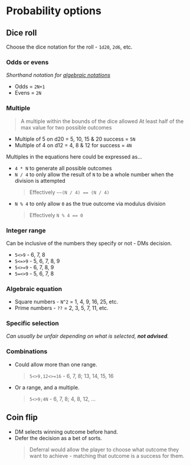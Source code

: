# Probability options

## Dice roll

Choose the dice notation for the roll - `1d20`, `2d6`, etc.

### Odds or evens

_Shorthand notation for [algebraic notations](#algebraic-equation)_

- Odds = `2N+1`
- Evens = `2N`

### Multiple

> A multiple within the bounds of the dice allowed
  > At least half of the max value for two possible outcomes
  - Multiple of 5 on d20 = 5, 10, 15 & 20 success = `5N`
  - Multiple of 4 on d12 = 4, 8 & 12 for success = `4N`

Multiples in the equations here could be expressed as...
- `4 * N` to generate all possible outcomes
- `N / 4` to only allow the result of `N` to be a whole number when the division is attempted
  > Effectively `~~(N / 4) == (N / 4)`
- `N % 4` to only allow `0` as the true outcome via modulus division
  > Effectively `N % 4 == 0`

### Integer range

Can be inclusive of the numbers they specify or not - DMs decision.

- `5<>9` - 6, 7, 8
- `5<=>9` - 5, 6, 7, 8, 9
- `5<>=9` - 6, 7, 8, 9
- `5=<>9` - 5, 6, 7, 8

### Algebraic equation

- Square numbers - `N^2` = 1, 4, 9, 16, 25, etc.
- Prime numbers - `??` = 2, 3, 5, 7, 11, etc.

### Specific selection

_Can usually be unfair depending on what is selected, **not advised**._

### Combinations

- Could allow more than one range.
  > `5<>9,12<>=16` - 6, 7, 8; 13, 14, 15, 16
- Or a range, and a multiple.
  > `5<>9;4N` - 6, 7, 8; 4, 8, 12, ...

## Coin flip

- DM selects winning outcome before hand.
- Defer the decision as a bet of sorts.
  > Deferral would allow the player to choose what outcome they want to achieve - matching that outcome is a success for them.